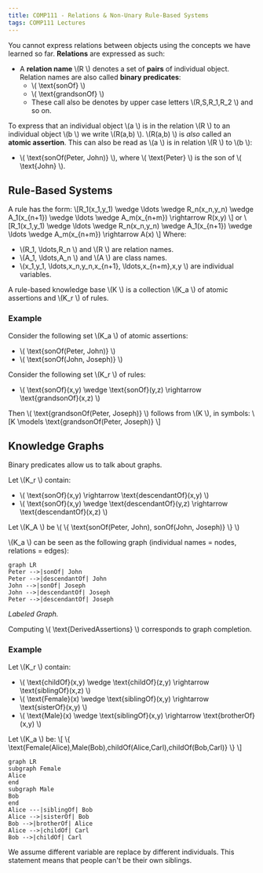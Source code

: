 ```yaml
---
title: COMP111 - Relations & Non-Unary Rule-Based Systems
tags: COMP111 Lectures
---
```

You cannot express relations between objects using the concepts we have learned so far. **Relations** are expressed as such: 

* A **relation name**  \\(R \\) denotes a set of **pairs** of individual object. Relation names are also called **binary predicates**: 
	*  \\( \\text{sonOf} \\)
	*  \\( \\text{grandsonOf} \\)
	* These call also be denotes by upper case letters  \\(R,S,R_1,R_2 \\) and so on.
	
To express that an individual object  \\(a \\) is in the relation  \\(R \\) to an individual object  \\(b \\) we write  \\(R(a,b) \\).  \\(R(a,b) \\) is *also* called an **atomic assertion**. This can also be read as  \\(a \\) is in relation  \\(R \\) to  \\(b \\):

*  \\( \\text{sonOf(Peter, John)} \\), where  \\( \\text{Peter} \\) is the son of  \\( \\text{John} \\).

## Rule-Based Systems
A rule has the form:
 \\[R_1(x_1,y_1) \\wedge \\ldots \\wedge R_n(x_n,y_n) \\wedge A_1(x_{n+1}) \\wedge \\ldots \\wedge A_m(x_{n+m}) \\rightarrow R(x,y) \\]
or
 \\[R_1(x_1,y_1) \\wedge \\ldots \\wedge R_n(x_n,y_n) \\wedge A_1(x_{n+1}) \\wedge \\ldots \\wedge A_m(x_{n+m}) \\rightarrow A(x) \\]
Where:

*  \\(R_1, \\ldots,R_n \\) and  \\(R \\) are relation names.
*  \\(A_1, \\ldots,A_n \\) and  \\(A \\) are class names.
*  \\(x_1,y_1, \\ldots,x_n,y_n,x_{n+1}, \\ldots,x_{n+m},x,y \\) are individual variables.

A rule-based knowledge base  \\(K \\) is a collection  \\(K_a \\) of atomic assertions and  \\(K_r \\) of rules.

### Example

Consider the following set  \\(K_a \\) of atomic assertions:

*  \\( \\text{sonOf(Peter, John)} \\)
*  \\( \\text{sonOf(John, Joseph)} \\)

Consider the following set  \\(K_r \\) of rules:

*  \\( \\text{sonOf}(x,y) \\wedge \\text{sonOf}(y,z) \\rightarrow \\text{grandsonOf}(x,z) \\)

Then  \\( \\text{grandsonOf(Peter, Joseph)} \\) follows from  \\(K \\), in symbols:
 \\[K \\models \\text{grandsonOf(Peter, Joseph)} \\]

## Knowledge Graphs

Binary predicates allow us to talk about graphs.

Let  \\(K_r \\) contain:

*  \\( \\text{sonOf}(x,y) \\rightarrow \\text{descendantOf}(x,y) \\)
*  \\( \\text{sonOf}(x,y) \\wedge \\text{descendantOf}(y,z) \\rightarrow \\text{descendantOf}(x,z) \\)

Let  \\(K_A \\) be  \\( \\{ \\text{sonOf(Peter, John), sonOf(John, Joseph)} \\} \\)

 \\(K_a \\) can be seen as the following graph  (individual names = nodes, relations = edges):

```mermaid
graph LR
Peter -->|sonOf| John
Peter -->|descendantOf| John
John -->|sonOf| Joseph
John -->|descendantOf| Joseph
Peter -->|descendantOf| Joseph

```
*Labeled Graph.*

Computing  \\( \\text{DerivedAssertions} \\) corresponds to graph completion.

### Example

Let  \\(K_r \\) contain:

*  \\( \\text{childOf}(x,y) \\wedge \\text{childOf}(z,y) \\rightarrow \\text{siblingOf}(x,z) \\)
*  \\( \\text{Female}(x) \\wedge \\text{siblingOf}(x,y) \\rightarrow \\text{sisterOf}(x,y) \\)
*  \\( \\text{Male}(x) \\wedge \\text{siblingOf}(x,y) \\rightarrow \\text{brotherOf}(x,y) \\)

Let  \\(K_a \\) be:
 \\[ \\{ \\text{Female(Alice),Male(Bob),childOf(Alice,Carl),childOf(Bob,Carl)} \\} \\]

```mermaid
graph LR
subgraph Female
Alice
end
subgraph Male
Bob
end
Alice ---|siblingOf| Bob
Alice -->|sisterOf| Bob
Bob -->|brotherOf| Alice
Alice -->|childOf| Carl
Bob -->|childOf| Carl
```

We assume different variable are replace by different individuals. This statement means that people can't be their own siblings.



